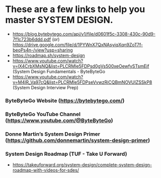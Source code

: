 # These are a few links to help you master **SYSTEM DESIGN**.

- https://blog.bytebytego.com/api/v1/file/d0601f5c-3308-430c-90d9-7f1c723b6ddd.pdf   (or)   https://drive.google.com/file/d/1PYWnX7QxNAsyiqXqn9ZoT7f-beoPs4n-/view?usp=sharing
- https://roadmap.sh/system-design
- https://www.youtube.com/watch?v=lX4CrbXMsNQ&list=PLCRMIe5FDPsd0gVs500xeOewfySTsmEjf (System Design Fundamentals - ByteByteGo
- https://www.youtube.com/watch?v=M4lR_Va97cQ&list=PLCRMIe5FDPseVvwzRiCQBmNOVUIZSSkP8 (System Design Interview Prep)

### ByteByteGo Website (https://bytebytego.com/)
### ByteByteGo YouTube Channel (https://www.youtube.com/@ByteByteGo)
### Donne Martin’s System Design Primer (https://github.com/donnemartin/system-design-primer)

### System Design Roadmap (TUF - Take U Forward)
- https://takeuforward.org/system-design/complete-system-design-roadmap-with-videos-for-sdes/
